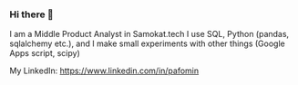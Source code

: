 ### Hi there 👋

I am a Middle Product Analyst in Samokat.tech
I use SQL, Python (pandas, sqlalchemy etc.), and I make small experiments with other things (Google Apps script, scipy)

My LinkedIn: https://www.linkedin.com/in/pafomin
